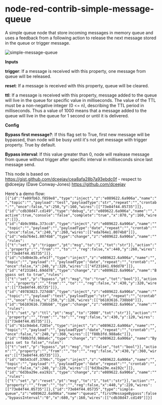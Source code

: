 node-red-contrib-simple-message-queue
================================

A simple queue node that store incoming messages in memory queue and uses a feedback from a following action to release the next message stored in the queue or trigger message.

![simple-message-queue](https://github.com/shady2k/node-red-contrib-simple-message-queue/raw/master/simple-message-queue.png "Demo flow")

**Inputs**

**trigger**: If a message is received with this property, one message from queue will be released.

**reset**: If a message is received with this property, queue will be cleared.

**ttl**: If a message is received with this property, message added to the queue will live in the queue for specific value in milliseconds. The value of the TTL must be a non-negative integer (0 <= n), describing the TTL period in milliseconds. Thus a value of 1000 means that a message added to the queue will live in the queue for 1 second or until it is delivered.

**Config**

**Bypass first message?**: If this flag set to True, first new message will be bypassed, than node will be busy until it's not get message with trigger property. True by default.

**Bypass interval**: If this value greater than 0, node will realease message from queue without trigger after specific interval in milliseconds since last message send.

This node is based on https://gist.github.com/dceejay/cea8afa28b7a93ebdc0f - respect to @dceejay (Dave Conway-Jones) https://github.com/dceejay

Here's a demo flow:
`[{"id":"fe09fb63.f859e8","type":"inject","z":"e089622.6a906a","name":"","topic":"","payload":"test","payloadType":"str","repeat":"","crontab":"","once":false,"x":250,"y":160,"wires":[["73e84f44.05735"]]},{"id":"cdb38d47.cd149","type":"debug","z":"e089622.6a906a","name":"","active":true,"console":"false","complete":"true","x":870,"y":160,"wires":[]},{"id":"4b9c998a.373cc8","type":"inject","z":"e089622.6a906a","name":"","topic":"","payload":"","payloadType":"date","repeat":"","crontab":"","once":false,"x":240,"y":260,"wires":[["eda764e1.8074b8"]]},{"id":"eda764e1.8074b8","type":"change","z":"e089622.6a906a","name":"","rules":[{"t":"set","p":"trigger","pt":"msg","to":"1","tot":"str"}],"action":"","property":"","from":"","to":"","reg":false,"x":440,"y":260,"wires":[["73e84f44.05735"]]},{"id":"c5d04e3b.efe1f","type":"inject","z":"e089622.6a906a","name":"","topic":"","payload":"","payloadType":"date","repeat":"","crontab":"","once":false,"x":240,"y":320,"wires":[["4f231841.69dd78"]]},{"id":"4f231841.69dd78","type":"change","z":"e089622.6a906a","name":"Bypass set to true","rules":[{"t":"set","p":"bypass","pt":"msg","to":"true","tot":"bool"}],"action":"","property":"","from":"","to":"","reg":false,"x":430,"y":320,"wires":[["73e84f44.05735"]]},{"id":"49783823.727dd8","type":"inject","z":"e089622.6a906a","name":"","topic":"","payload":"test","payloadType":"str","repeat":"","crontab":"","once":false,"x":250,"y":120,"wires":[["b6103616.738bb8"]]},{"id":"b6103616.738bb8","type":"change","z":"e089622.6a906a","name":"","rules":[{"t":"set","p":"ttl","pt":"msg","to":"2000","tot":"str"}],"action":"","property":"","from":"","to":"","reg":false,"x":430,"y":120,"wires":[["73e84f44.05735"]]},{"id":"61c94eb4.f285e","type":"inject","z":"e089622.6a906a","name":"","topic":"","payload":"","payloadType":"date","repeat":"","crontab":"","once":false,"x":240,"y":360,"wires":[["f80b3fd.988a6c"]]},{"id":"f80b3fd.988a6c","type":"change","z":"e089622.6a906a","name":"Bypass set to false","rules":[{"t":"set","p":"bypass","pt":"msg","to":"false","tot":"bool"}],"action":"","property":"","from":"","to":"","reg":false,"x":430,"y":360,"wires":[["73e84f44.05735"]]},{"id":"86543cdf.3706c","type":"inject","z":"e089622.6a906a","name":"","topic":"","payload":"","payloadType":"date","repeat":"","crontab":"","once":false,"x":240,"y":220,"wires":[["6d3ba29e.ea192c"]]},{"id":"6d3ba29e.ea192c","type":"change","z":"e089622.6a906a","name":"","rules":[{"t":"set","p":"reset","pt":"msg","to":"1","tot":"str"}],"action":"","property":"","from":"","to":"","reg":false,"x":440,"y":220,"wires":[["73e84f44.05735"]]},{"id":"73e84f44.05735","type":"simple-queue","z":"e089622.6a906a","name":"queue1","firstMessageBypass":false,"bypassInterval":"0","x":680,"y":160,"wires":[["cdb38d47.cd149"]]}]`